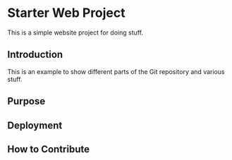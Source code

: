 # Starter Web Project 

This is a simple website project for doing stuff.

## Introduction

This is an example to show different parts of the Git repository and various stuff.

## Purpose

## Deployment

## How to Contribute
